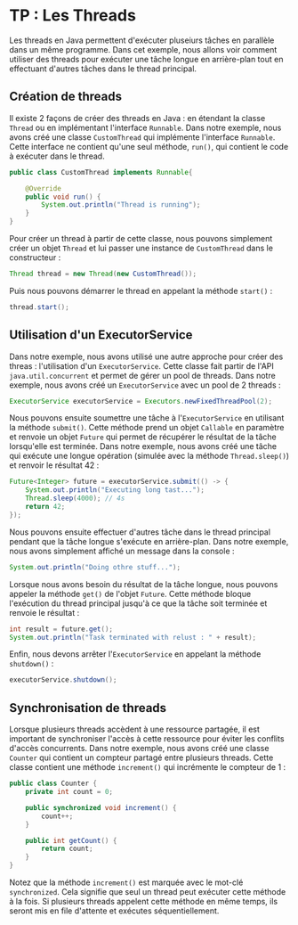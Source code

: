 # TP : Les Threads

Les threads en Java permettent d'exécuter pluseiurs tâches en parallèle dans un même programme. Dans cet exemple, nous allons voir comment utiliser des threads pour exécuter une tâche longue en arrière-plan tout en effectuant d'autres tâches dans le thread principal.

## Création de threads

Il existe 2 façons de créer des threads en Java : en étendant la classe `Thread` ou en implémentant l'interface `Runnable`.
Dans notre exemple, nous avons créé une classe `CustomThread` qui implémente l'interface `Runnable`. Cette interface ne contient qu'une seul méthode, `run()`, qui contient le code à exécuter dans le thread.

```java
public class CustomThread implements Runnable{

    @Override
    public void run() {
        System.out.println("Thread is running");
    }
}
```

Pour créer un thread à partir de cette classe, nous pouvons simplement créer un objet `Thread` et lui passer une instance de `CustomThread` dans le constructeur :

```java
Thread thread = new Thread(new CustomThread());
```

Puis nous pouvons démarrer le thread en appelant la méthode `start()` :

```java
thread.start();
```

## Utilisation d'un ExecutorService

Dans notre exemple, nous avons utilisé une autre approche pour créer des threas : l'utilisation d'un `ExecutorService`. Cette classe fait partir de l'API `java.util.concurrent` et permet de gérer un pool de threads.
Dans notre exemple, nous avons créé un `ExecutorService` avec un pool de 2 threads :

```java
ExecutorService executorService = Executors.newFixedThreadPool(2);
```

Nous pouvons ensuite soumettre une tâche à l'`ExecutorService` en utilisant la méthode `submit()`. Cette méthode prend un objet `Callable` en paramètre et renvoie un objet `Future` qui permet de récupérer le résultat de la tâche lorsqu'elle est terminée.
Dans notre exemple, nous avons créé une tâche qui exécute une longue opération (simulée avec la méthode `Thread.sleep()`) et renvoir le résultat 42 :

```java
Future<Integer> future = executorService.submit(() -> {
    System.out.println("Executing long tast...");
    Thread.sleep(4000); // 4s
    return 42;
});
```

Nous pouvons ensuite effectuer d'autres tâche dans le thread principal pendant que la tâche longue s'exécute en arrière-plan.
Dans notre exemple, nous avons simplement affiché un message dans la console :

```java
System.out.println("Doing othre stuff...");
```

Lorsque nous avons besoin du résultat de la tâche longue, nous pouvons appeler la méthode `get()` de l'objet `Future`. Cette méthode bloque l'exécution du thread principal jusqu'à ce que la tâche soit terminée et renvoie le résultat :

```java
int result = future.get();
System.out.println("Task terminated with relust : " + result);
```

Enfin, nous devons arrêter l'`ExecutorService` en appelant la méthode `shutdown()` :

```java
executorService.shutdown();
```

## Synchronisation de threads

Lorsque plusieurs threads accèdent à une ressource partagée, il est important de synchroniser l'accès à cette ressource pour éviter les conflits d'accès concurrents.
Dans notre exemple, nous avons créé une classe `Counter` qui contient un compteur partagé entre plusieurs threads. Cette classe contient une méthode `increment()` qui incrémente le compteur de 1 :

```java
public class Counter {
    private int count = 0;

    public synchronized void increment() {
        count++;
    }

    public int getCount() {
        return count;
    }
}
```

Notez que la méthode `increment()` est marquée avec le mot-clé `synchronized`. Cela signifie que seul un thread peut exécuter cette méthode à la fois. Si plusieurs threads appelent cette méthode en même temps, ils seront mis en file d'attente et exécutes séquentiellement.